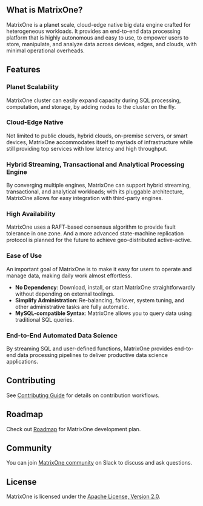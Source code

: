 ## What is MatrixOne?
MatrixOne is a planet scale, cloud-edge native big data engine crafted for heterogeneous workloads. It provides an end-to-end data processing platform that is highly autonomous and easy to use, to empower users to store, manipulate, and analyze data across devices, edges, and clouds, with minimal operational overheads.

## Features

### Planet Scalability
MatrixOne cluster can easily expand capacity during SQL processing, computation, and storage, by adding nodes to the cluster on the fly.

### Cloud-Edge Native
Not limited to public clouds, hybrid clouds, on-premise servers, or smart devices, MatrixOne accommodates itself to myriads of infrastructure while still providing top services with low latency and high throughput.

### Hybrid Streaming, Transactional and Analytical Processing Engine
By converging multiple engines, MatrixOne can support hybrid streaming, transactional, and analytical workloads; with its pluggable architecture, MatrixOne allows for easy integration with third-party engines.

### High Availability
MatrixOne uses a RAFT-based consensus algorithm to provide fault tolerance in one zone. And a more advanced state-machine replication protocol is planned for the future to achieve geo-distributed active-active.

### Ease of Use
An important goal of MatrixOne is to make it easy for users to operate and manage data, making daily work almost effortless.
- **No Dependency**: Download, install, or start MatrixOne straightforwardly without depending on external toolings.
- **Simplify Administration**: Re-balancing, failover, system tuning, and other administrative tasks are fully automatic.
- **MySQL-compatible Syntax**: MatrixOne allows you to query data using traditional SQL queries.

### End-to-End Automated Data Science
By streaming SQL and user-defined functions, MatrixOne provides end-to-end data processing pipelines to deliver productive data science applications.


## Contributing
See [Contributing Guide](https://github.com/matrixorigin/matrixone/blob/main/CONTRIBUTING.md) for details on contribution workflows.

## Roadmap
Check out [Roadmap](https://github.com/matrixorigin/matrixone/issues/613) for MatrixOne development plan.

## Community
You can join [MatrixOne community](https://join.slack.com/t/matrixoneworkspace/shared_invite/zt-voce6d82-C8vdyHNcv11l430D0QKZlw) on Slack to discuss and ask questions.

## License
MatrixOne is licensed under the [Apache License, Version 2.0](https://github.com/matrixorigin/matrixone/blob/main/LICENSE).